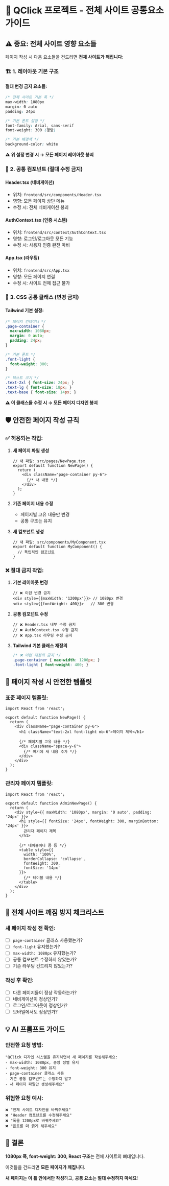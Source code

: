 # 🚨 QClick 프로젝트 - 전체 사이트 공통요소 가이드

## ⚠️ **중요: 전체 사이트 영향 요소들**

페이지 작성 시 다음 요소들을 건드리면 **전체 사이트가 깨집니다**:

### 🏗️ **1. 레이아웃 기본 구조**

#### **절대 변경 금지 요소들:**
```css
/* 전체 사이트 기본 폭 */
max-width: 1080px
margin: 0 auto
padding: 24px

/* 기본 폰트 설정 */
font-family: Arial, sans-serif
font-weight: 300 (경량)

/* 기본 배경색 */
background-color: white
```

**⚠️ 위 설정 변경 시 → 모든 페이지 레이아웃 붕괴**

### 📱 **2. 공통 컴포넌트 (절대 수정 금지)**

#### **Header.tsx (네비게이션)**
- 위치: `frontend/src/components/Header.tsx`
- 영향: 모든 페이지 상단 메뉴
- 수정 시: 전체 네비게이션 붕괴

#### **AuthContext.tsx (인증 시스템)**
- 위치: `frontend/src/context/AuthContext.tsx`
- 영향: 로그인/로그아웃 모든 기능
- 수정 시: 사용자 인증 완전 마비

#### **App.tsx (라우팅)**
- 위치: `frontend/src/App.tsx`
- 영향: 모든 페이지 연결
- 수정 시: 사이트 전체 접근 불가

### 🎨 **3. CSS 공통 클래스 (변경 금지)**

#### **Tailwind 기본 설정:**
```css
/* 페이지 컨테이너 */
.page-container {
  max-width: 1080px;
  margin: 0 auto;
  padding: 24px;
}

/* 기본 폰트 */
.font-light {
  font-weight: 300;
}

/* 텍스트 크기 */
.text-2xl { font-size: 24px; }
.text-lg { font-size: 18px; }
.text-base { font-size: 14px; }
```

**⚠️ 이 클래스들 수정 시 → 모든 페이지 디자인 붕괴**

## 🛡️ **안전한 페이지 작성 규칙**

### ✅ **허용되는 작업:**

1. **새 페이지 파일 생성**
   ```tsx
   // 새 파일: src/pages/NewPage.tsx
   export default function NewPage() {
     return (
       <div className="page-container py-6">
         {/* 새 내용 */}
       </div>
     );
   }
   ```

2. **기존 페이지 내용 수정**
   - 페이지별 고유 내용만 변경
   - 공통 구조는 유지

3. **새 컴포넌트 생성**
   ```tsx
   // 새 파일: src/components/MyComponent.tsx
   export default function MyComponent() {
     // 독립적인 컴포넌트
   }
   ```

### ❌ **절대 금지 작업:**

1. **기본 레이아웃 변경**
   ```tsx
   // ❌ 이런 변경 금지
   <div style={{maxWidth: '1200px'}}> // 1080px 변경
   <div style={{fontWeight: 400}}>   // 300 변경
   ```

2. **공통 컴포넌트 수정**
   ```tsx
   // ❌ Header.tsx 내부 수정 금지
   // ❌ AuthContext.tsx 수정 금지
   // ❌ App.tsx 라우팅 수정 금지
   ```

3. **Tailwind 기본 클래스 재정의**
   ```css
   /* ❌ 이런 재정의 금지 */
   .page-container { max-width: 1200px; }
   .font-light { font-weight: 400; }
   ```

## 🔧 **페이지 작성 시 안전한 템플릿**

### **표준 페이지 템플릿:**
```tsx
import React from 'react';

export default function NewPage() {
  return (
    <div className="page-container py-6">
      <h1 className="text-2xl font-light mb-6">페이지 제목</h1>
      
      {/* 페이지별 고유 내용 */}
      <div className="space-y-6">
        {/* 여기에 새 내용 추가 */}
      </div>
    </div>
  );
}
```

### **관리자 페이지 템플릿:**
```tsx
import React from 'react';

export default function AdminNewPage() {
  return (
    <div style={{ maxWidth: '1080px', margin: '0 auto', padding: '24px' }}>
      <h1 style={{ fontSize: '24px', fontWeight: 300, marginBottom: '24px' }}>
        관리자 페이지 제목
      </h1>
      
      {/* 테이블이나 폼 등 */}
      <table style={{ 
        width: '100%', 
        borderCollapse: 'collapse',
        fontWeight: 300,
        fontSize: '14px'
      }}>
        {/* 테이블 내용 */}
      </table>
    </div>
  );
}
```

## 🚨 **전체 사이트 깨짐 방지 체크리스트**

### **새 페이지 작성 전 확인:**
- [ ] `page-container` 클래스 사용했는가?
- [ ] `font-light` 유지했는가?
- [ ] `max-width: 1080px` 유지했는가?
- [ ] 공통 컴포넌트 수정하지 않았는가?
- [ ] 기존 라우팅 건드리지 않았는가?

### **작성 후 확인:**
- [ ] 다른 페이지들이 정상 작동하는가?
- [ ] 네비게이션이 정상인가?
- [ ] 로그인/로그아웃이 정상인가?
- [ ] 모바일에서도 정상인가?

## 💡 **AI 프롬프트 가이드**

### **안전한 요청 방법:**
```
"QClick 디자인 시스템을 유지하면서 새 페이지를 작성해주세요:
- max-width: 1080px, 중앙 정렬 유지
- font-weight: 300 유지
- page-container 클래스 사용
- 기존 공통 컴포넌트는 수정하지 말고
- 새 페이지 파일만 생성해주세요"
```

### **위험한 요청 예시:**
```
❌ "전체 사이트 디자인을 바꿔주세요"
❌ "Header 컴포넌트를 수정해주세요"
❌ "폭을 1200px로 바꿔주세요"
❌ "폰트를 더 굵게 해주세요"
```

## 🎯 **결론**

**1080px 폭, font-weight: 300, React 구조**는 전체 사이트의 뼈대입니다.

이것들을 건드리면 **모든 페이지가 깨집니다**.

**새 페이지는 이 틀 안에서만 작성**하고, **공통 요소는 절대 수정하지 마세요**!
